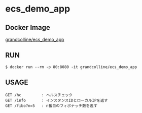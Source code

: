 # ecs_demo_app

## Docker Image

[grandcolline/ecs_demo_app](https://hub.docker.com/r/grandcolline/ecs_demo_app/)

## RUN

```
$ docker run --rm -p 80:8080 -it grandcolline/ecs_demo_app
```

## USAGE

```
GET /hc         : ヘルスチェック
GET /info       : インスタンスIDとローカルIPを返す
GET /fibo?n=5   : n番目のフィボナッチ数を返す
```
